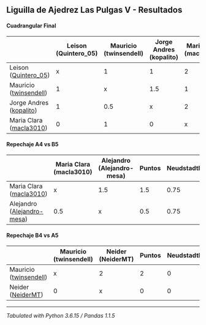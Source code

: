 ## Liguilla de Ajedrez Las Pulgas V - Resultados

#### Cuadrangular Final
|                                                                        | Leison (Quintero_05) | Mauricio (twinsendell) | Jorge Andres (kopalito) | Maria Clara (macla3010) | PTOS | Neudstatdl |
|------------------------------------------------------------------------|----------------------|------------------------|-------------------------|-------------------------|------|------------|
| Leison ([Quintero_05](https://lichess.org/?user=Quintero_05#friend))   |                    x |                      1 |                       1 |                       2 |    4 |          9 |
| Mauricio ([twinsendell](https://lichess.org/?user=twinsendell#friend)) |                    1 |                      x |                     1.5 |                       1 |  3.5 |      10.25 |
| Jorge Andres ([kopalito](https://lichess.org/?user=kopalito#friend))   |                    1 |                    0.5 |                       x |                       2 |  3.5 |       7.75 |
| Maria Clara ([macla3010](https://lichess.org/?user=macla3010#friend))  |                    0 |                      1 |                       0 |                       x |    1 |        3.5 |

#### Repechaje A4 vs B5
|                                                                               | Maria Clara (macla3010) | Alejandro (Alejandro-mesa) | Puntos | Neudstadtl |
|-------------------------------------------------------------------------------|-------------------------|----------------------------|--------|------------|
| Maria Clara ([macla3010](https://lichess.org/?user=macla3010#friend))         | x                       | 1.5                        |    1.5 |       0.75 |
| Alejandro ([Alejandro-mesa](https://lichess.org/?user=Alejandro-mesa#friend)) | 0.5                     | x                          |    0.5 |       0.75 |

#### Repechaje B4 vs A5
|                                                                        | Mauricio (twinsendell) | Neider (NeiderMT) | Puntos | Neudstadtl |
|------------------------------------------------------------------------|------------------------|-------------------|--------|------------|
| Mauricio ([twinsendell](https://lichess.org/?user=twinsendell#friend)) | x                      | 2                 |      2 |          0 |
| Neider ([NeiderMT](https://lichess.org/?user=NeiderMT#friend))         | 0                      | x                 |      0 |          0 |

****
*Tabulated with Python 3.6.15 / Pandas 1.1.5*
